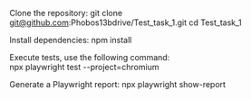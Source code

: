 Clone the repository:
  git clone git@github.com:Phobos13bdrive/Test_task_1.git
  cd Test_task_1
  
Install dependencies:
  npm install

Execute tests, use the following command:  
  npx playwright test --project=chromium

Generate a Playwright report:
  npx playwright show-report

